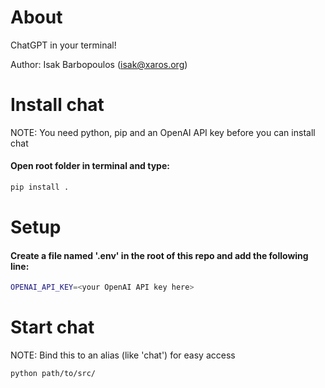 # About
ChatGPT in your terminal!

Author: Isak Barbopoulos (isak@xaros.org)

# Install chat
NOTE: You need python, pip and an OpenAI API key before you can install chat
#### Open root folder in terminal and type:
```bash
pip install .
```

# Setup
#### Create a file named '.env' in the root of this repo and add the following line:
```bash
OPENAI_API_KEY=<your OpenAI API key here>
```

# Start chat
NOTE: Bind this to an alias (like 'chat') for easy access
```bash
python path/to/src/
```
